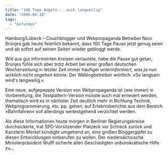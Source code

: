 ```yaml
---
title: "100 Tage Angeln... auch langweilig"
date: "2006-04-10"
tags:
  - "Gefunden"
---
```


Hamburg/Lübeck – Couchblogger und Webpropaganda Betreiber Nico Brünjes gab heute feierlich bekannt, dass 100 Tage Pause jetzt genug seien und ab sofort auf seinen Seiten wieder gebloggt werde.

Wie aus gut informierten Kreisen verlautete, habe die Pause gut getan, Brünjes fühle sich aber trotz Arbeit bei einer großen deutschen Wochenzeitung in letzter Zeit immer häufiger _unterinformiert, was ja nun wirklich nicht angehen könne_. Der Weblogbetreiber wörtlich: »So langsam wird's langweilig.«

Eine neue, aufgepeppte Version von Webpropaganda ist (wie immer) in Vorbereitung, die Textpattern-Version müsste auch mal erneuert werden, thematisch wird es in nächster Zeit deutlich mehr in Richtung Technik, Webprogrammierung, etc. pp. gehen; auf Erlebnisberichte aus dem Bereich »Bahnfahren« soll allerdings weitestgehend verzichtet werden.

Als diese Informationen heute morgen in Berliner Regierungskreise durchsickerte, trat SPD-Vorsitzender Platzeck vor Schreck zurück und Kanzlerin Merkel kündigte umgehend an, eine großen Bloggergipfel zu diesen Entwicklungen einberufen zu wollen. Der niedersächsische Ministerpräsident Wulff sicherte allen Geschädigten unbürokratische Hilfe zu...
